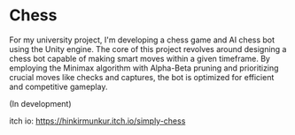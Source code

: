 # Chess

For my university project, I'm developing a chess game and AI chess bot using the Unity engine. The core of this project revolves around designing a chess bot capable of making smart moves within a given timeframe. By employing the Minimax algorithm with Alpha-Beta pruning and prioritizing crucial moves like checks and captures, the bot is optimized for efficient and competitive gameplay.

(In development)

itch io: https://hinkirmunkur.itch.io/simply-chess
